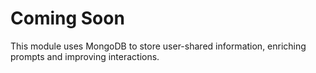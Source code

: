 # Coming Soon
This module uses MongoDB to store user-shared information, enriching prompts and improving interactions.